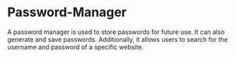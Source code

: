 # Password-Manager
A password manager is used to  store passwords for future use. It can also generate and save passwords. Additionally, it allows users to search for the username and password of a specific website.
